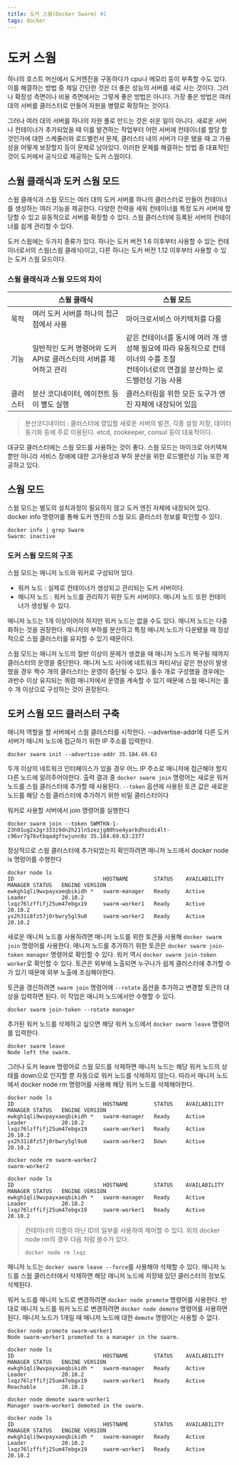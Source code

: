 ```yaml
---
title: 도커 스웜(Docker Swarm) #1
tags: docker
---
```


# 도커 스웜

하나의 호스트 머신에서 도커엔진을 구동하다가 cpu나 메모리 등이 부족할 수도 있다. 이를 해결하는 방법 중 제일 간단한 것은 더 좋은 성능의 서버를 새로 사는 것이다. 그러나 확장성 측면이나 비용 측면에서는 그렇게 좋은 방법은 아니다. 가장 좋은 방법은 여러 대의 서버를 클러스터로 만들어 자원을 병렬로 확장하는 것이다.

그러나 여러 대의 서버를 하나의 자원 풀로 만드는 것은 쉬운 일이 아니다. 새로운 서버나 컨테이너가 추가되었을 때 이를 발견하는 작업부터 어떤 서버에 컨테이너를 할당 할 것인가에 대한 스케줄러와 로드밸런서 문제, 클러스터 내의 서버가 다운 됐을 때 고 가용성을 어떻게 보장할지 등이 문제로 남아있다. 이러한 문제를 해결하는 방법 중 대표적인것이 도커에서 공식으로 제공하는 도커 스웜이다.

## 스웜 클래식과 도커 스웜 모드

스웜 클래식과 스웜 모드는 여러 대의 도커 서버를 하나의 클러스터로 만들어 컨테이너를 생성하는 여러 기능을 제공한다. 다양한 전략을 세워 컨테이너를 특정 도커 서버에 할당할 수 있고 유동적으로 서버를 확장할 수 있다. 스웜 클러스터에 등록된 서버의 컨테이너를 쉽게 관리할 수 있다.

도커 스웜에는 두가지 종류가 있다. 하나는 도커 버전 1.6 이후부터 사용할 수 있는 컨테이너로서의 스웜(스웜 클래식)이고, 다른 하나는 도커 버전 1.12 이후부터 사용할 수 있는 도커 스웜 모드이다.

### 스웜 클래식과 스웜 모드의 차이

|          | 스웜 클래식                                                  | 스웜 모드                                                    |
| -------- | ------------------------------------------------------------ | ------------------------------------------------------------ |
| 목적     | 여러 도커 서버를 하나의 접근점에서 사용                      | 마이크로서비스 아키텍처를 다룸                               |
| 기능     | 일반적인 도커 명령어와 도커 API로 클러스터의 서버를 제어하고 관리 | 같은 컨테이너를 동시에 여러 개 생성해 필요에 따라 유동적으로 컨테이너의 수를 조절<br />컨테이너로의 연결을 분산하는 로드밸런싱 기능 사용 |
| 클러스터 | 분산 코디네이터, 에이전트 등이 별도 실행                     | 클러스터링을 위한 모든 도구가 엔진 자체에 내장되어 있음      |

> 분산코디네이터 : 클러스터에 영입할 새로운 서버의 발견, 각종 설정 저장, 데이터 동기화 등에 주로 이용된다. etcd, zookeeper, consul 등이 대표적이다.

대규모 클러스터에는 스웜 모드를 사용하는 것이 좋다. 스웜 모드는 마이크로 아키텍쳐 뿐만 아니라 서비스 장애에 대한 고가용성과 부하 분산을 위한 로드밸런싱 기능 또한 제공하고 있다.

## 스웜 모드

스웜 모드는 별도의 설치과정이 필요하지 않고 도커 엔진 자체에 내장되어 있다. docker info 명령어를 통해 도커 엔진의 스웜 모드 클러스터 정보를 확인할 수 있다.

```shell
docker info | grep Swarm
Swarm: inactive
```

### 도커 스웜 모드의 구조

스웜 모드는 매니저 노드와 워커로 구성되어 있다.

- 워커 노드 : 실제로 컨테이너가 생성되고 관리되는 도커 서버이다.
- 매니저 노드 : 워커 노드를 관리하기 위한 도커 서버이다. 매니저 노드 또한 컨테이너가 생성될 수 있다.

매니저 노드는 1개 이상이어야 하지만 워커 노드는 없을 수도 있다. 매니저 노드는 다중화하는 것을 권장한다. 매니저의 부하를 분산하고 특정 매니저 노드가 다운됐을 때 정상적으로 스웜 클러스터를 유지할 수 있기 때문이다.

스웜 모드는 매니저 노드의 절반 이상이 문제가 생겼을 때 매니저 노드가 복구될 때까지 클러스터의 운영을 중단한다. 매니저 노드 사이에 네트워크 파티셔닝 같은 현상이 발생했을 경우 짝수 개의 클러스터는 운영이 중단될 수 있다. 홀수 개로 구성했을 경우에는 과반수 이상 유지되는 쿼럼 매니저에서 운영을 계속할 수 있기 때문에 스웜 매니저는 홀수 개 이상으로 구성하는 것이 권장된다.

## 도커 스웜 모드 클러스터 구축

매니저 역할을 할 서버에서 스웜 클러스터를 시작한다. --advertise-addr에 다른 도커 서버가 매니저 노드에 접근하기 위한 IP 주소를 입력한다.

```shell
docker swarm init --advertise-addr 35.184.69.63
```

두개 이상의 네트워크 인터페이스가 있을 경우 어느 IP 주소로 매니저에 접근해야 할지 다른 노드에 알려주어야한다. 출력 결과 중 `docker swarm join` 명령어는 새로운 워커 노드를 스웜 클러스터에 추가할 때 사용된다. `--token` 옵션에 사용된 토큰 값은 새로운 노드를 해당 스웜 클러스터에 추가하기 위한 비밀 클러스터이다

워커로 사용할 서버에서 join 명령어를 실행한다

```shell
docker swarm join --token SWMTKN-1-23h01ug2x2gr333i9dn2h21ln5zezjg80hse4yarkdhozdi4lt-c96vr7g76vtbqadgftwjunn9z 35.184.69.63:2377 
```

정상적으로 스웜 클러스터에 추가되었는지 확인하려면 매니저 노드에서 docker node ls 명령어를 수행한다

```shell
docker node ls
ID                            HOSTNAME        STATUS    AVAILABILITY   MANAGER STATUS   ENGINE VERSION
ewkgh1qli9wvpayxaeqbikidh *   swarm-manager   Ready     Active         Leader           20.10.2
lxqz76lzffifj25um47ebgx19     swarm-worker1   Ready     Active                          20.10.2
yx2h31i8fz57j0rbwry5gl9u0     swarm-worker2   Ready     Active                          20.10.2
```

새로운 매니저 노드를 사용하려면 매니저 노드를 위한 토큰을 사용해 `docker swarm join` 명령어를 사용한다. 매니저 노드를 추가하기 위한 토큰은 `docker swarm join-token manager` 명령어로 확인할 수 있다. 워커 역시 `docker swarm join-token worker`로 확인할 수 있다. 토큰은 외부에 노출되면 누구나가 쉽게 클러스터에 추가할 수가 있기 때문에 외부 노출에 조심해야한다.

토큰을 갱신하려면 `swarm join` 명령어에 `--rotate` 옵션을 추가하고 변경할 토큰의 대상을 입력하면 된다. 이 작업은 매니저 노드에서만 수행할 수 있다.

```shell
docker swarm join-token --rotate manager
```



추가된 워커 노드를 삭제하고 싶으면 해당 워커 노드에서 `docker swarm leave` 명령어를 입력한다.

```shell
docker swarm leave
Node left the swarm.
```

그러나 도커 leave 명령어로 스웜 모드를 삭제하면 매니저 노드는 해당 워커 노드의 상태를 down으로 인지할 뿐 자동으로 워커 노드를 삭제하지 않는다. 따라서 매니저 노드에서 docker node rm 명령어를 사용해 해당 워커 노드를 삭제해야한다.

```shell
docker node ls
ID                            HOSTNAME        STATUS    AVAILABILITY   MANAGER STATUS   ENGINE VERSION
ewkgh1qli9wvpayxaeqbikidh *   swarm-manager   Ready     Active         Leader           20.10.2
lxqz76lzffifj25um47ebgx19     swarm-worker1   Ready     Active                          20.10.2
yx2h31i8fz57j0rbwry5gl9u0     swarm-worker2   Down      Active                          20.10.2

docker node rm swarm-warker2
swarm-worker2

docker node ls
ID                            HOSTNAME        STATUS    AVAILABILITY   MANAGER STATUS   ENGINE VERSION
ewkgh1qli9wvpayxaeqbikidh *   swarm-manager   Ready     Active         Leader           20.10.2
lxqz76lzffifj25um47ebgx19     swarm-worker1   Ready     Active                          20.10.2
```

> 컨테이너의 이름이 아닌 ID의 일부를 사용하여 제어할 수 있다. 위의 docker node rm의 경우 다음 처럼 쓸수가 있다.
>
> ```shell
> docker node rm lxqz
> ```

매니저 노드는 `docker swarm leave --force`를 사용해야 삭제할 수 있다. 매니저 노드를 스웜 클러스터에서 삭제하면 해당 매니저 노드에 저장돼 있던 클러스터의 정보도 삭제된다.

워커 노드를 매니저 노드로 변경하려면 `docker node promote` 명령어를 사용한다. 반대로 매니저 노드를 워커 노드로 변경하려면 `docker node demote` 명령어를 사용하면 된다. 매니저 노드가 1개일 때 매니저 노드에 대한 `demote` 명령어는 사용할 수 없다.

 ```shell
docker node promote swarm-worker1
Node swarm-worker1 promoted to a manager in the swarm.

docker node ls
ID                            HOSTNAME        STATUS    AVAILABILITY   MANAGER STATUS   ENGINE VERSION
ewkgh1qli9wvpayxaeqbikidh *   swarm-manager   Ready     Active         Leader           20.10.2
lxqz76lzffifj25um47ebgx19     swarm-worker1   Ready     Active         Reachable        20.10.2
 ```

```shell
docker node demote swarm-worker1
Manager swarm-worker1 demoted in the swarm.

docker node ls
ID                            HOSTNAME        STATUS    AVAILABILITY   MANAGER STATUS   ENGINE VERSION
ewkgh1qli9wvpayxaeqbikidh *   swarm-manager   Ready     Active         Leader           20.10.2
lxqz76lzffifj25um47ebgx19     swarm-worker1   Ready     Active                          20.10.2
```

